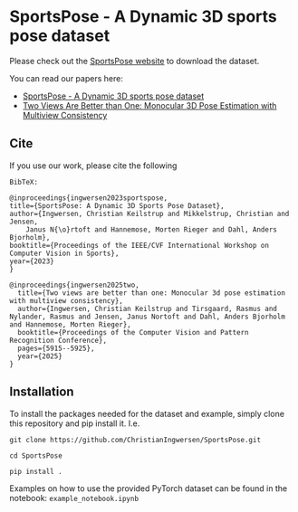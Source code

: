 # SportsPose - A Dynamic 3D sports pose dataset

Please check out the [SportsPose website](https://christianingwersen.github.io/SportsPose/) to download the dataset.

You can read our papers here:
- [SportsPose - A Dynamic 3D sports pose dataset](https://openaccess.thecvf.com/content/CVPR2023W/CVSports/papers/Ingwersen_SportsPose_-_A_Dynamic_3D_Sports_Pose_Dataset_CVPRW_2023_paper.pdf)
- [Two Views Are Better than One: Monocular 3D Pose Estimation with Multiview Consistency](https://openaccess.thecvf.com/content/CVPR2025W/CVSPORTS/papers/Ingwersen_Two_Views_Are_Better_than_One_Monocular_3D_Pose_Estimation_CVPRW_2025_paper.pdf)

## Cite

If you use our work, please cite the following

```
BibTeX:

@inproceedings{ingwersen2023sportspose,
title={SportsPose: A Dynamic 3D Sports Pose Dataset},
author={Ingwersen, Christian Keilstrup and Mikkelstrup, Christian and Jensen, 
    Janus N{\o}rtoft and Hannemose, Morten Rieger and Dahl, Anders Bjorholm},
booktitle={Proceedings of the IEEE/CVF International Workshop on Computer Vision in Sports},
year={2023}
}

@inproceedings{ingwersen2025two,
  title={Two views are better than one: Monocular 3d pose estimation with multiview consistency},
  author={Ingwersen, Christian Keilstrup and Tirsgaard, Rasmus and Nylander, Rasmus and Jensen, Janus Nortoft and Dahl, Anders Bjorholm and Hannemose, Morten Rieger},
  booktitle={Proceedings of the Computer Vision and Pattern Recognition Conference},
  pages={5915--5925},
  year={2025}
}
```

## Installation

To install the packages needed for the dataset and example, simply clone this repository and pip install it. I.e.

```git clone https://github.com/ChristianIngwersen/SportsPose.git```

`cd SportsPose`

`pip install .`

Examples on how to use the provided PyTorch dataset can be found in the notebook: `example_notebook.ipynb`
